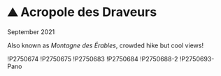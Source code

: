 # ⛰️ Acropole des Draveurs
September 2021

Also known as *Montagne des Érables*, crowded hike but cool views!

!P2750674
!P2750675
!P2750683
!P2750684
!P2750688-2
!P2750693-Pano
